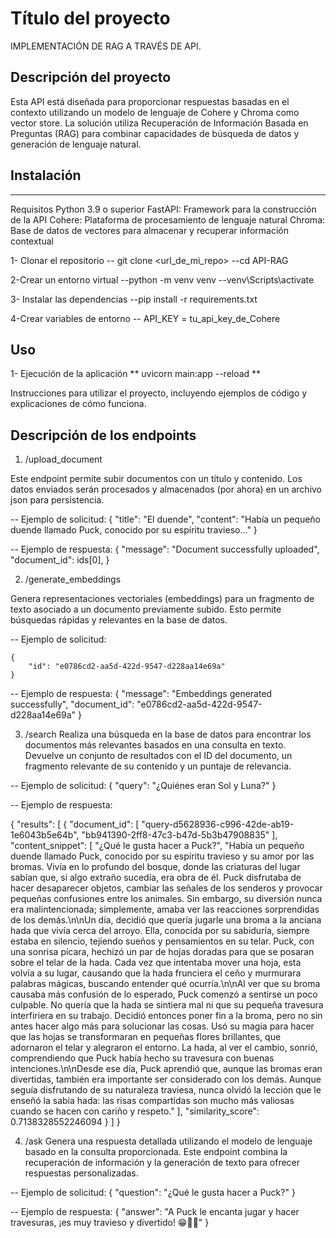 # Título del proyecto
IMPLEMENTACIÓN DE RAG A TRAVÉS DE API.

## Descripción del proyecto

Esta API está diseñada para proporcionar respuestas basadas en el contexto utilizando un modelo de lenguaje de Cohere y Chroma como vector store. La solución utiliza Recuperación de Información Basada en Preguntas (RAG) para combinar capacidades de búsqueda de datos y generación de lenguaje natural.


## Instalación
--------------
Requisitos
Python 3.9 o superior
FastAPI: Framework para la construcción de la API
Cohere: Plataforma de procesamiento de lenguaje natural
Chroma: Base de datos de vectores para almacenar y recuperar información contextual

1- Clonar el repositorio
    -- git clone <url_de_mi_repo>
    --cd API-RAG

2-Crear un entorno virtual
    --python -m venv venv
    --venv\Scripts\activate

3- Instalar las dependencias
    --pip install -r requirements.txt

4-Crear variables de entorno
    -- API_KEY = tu_api_key_de_Cohere


## Uso
1- Ejecución de la aplicación
    ** uvicorn main:app --reload **

Instrucciones para utilizar el proyecto, incluyendo ejemplos de código y explicaciones de cómo funciona.

## Descripción de los endpoints

1. /upload_document

Este endpoint permite subir documentos con un título y contenido. Los datos enviados serán procesados y almacenados (por ahora) en un archivo json para persistencia.

-- Ejemplo de solicitud:
    {
        "title": "El duende",
        "content": "Había un pequeño duende llamado Puck, conocido por su espíritu travieso..."
    }

-- Ejemplo de respuesta:
    {
        "message": "Document successfully uploaded",
        "document_id": ids[0],
    }

2. /generate_embeddings

Genera representaciones vectoriales (embeddings) para un fragmento de texto asociado a un documento previamente subido. Esto permite búsquedas rápidas y relevantes en la base de datos.

-- Ejemplo de solicitud:

    {
        "id": "e0786cd2-aa5d-422d-9547-d228aa14e69a"
    }

-- Ejemplo de respuesta:
    {
        "message": "Embeddings generated successfully",
        "document_id": "e0786cd2-aa5d-422d-9547-d228aa14e69a"
    }

3. /search
Realiza una búsqueda en la base de datos para encontrar los documentos más relevantes basados en una consulta en texto. Devuelve un conjunto de resultados con el ID del documento, un fragmento relevante de su contenido y un puntaje de relevancia.

-- Ejemplo de solicitud:
{
    "query": "¿Quiénes eran Sol y Luna?"
}

-- Ejemplo de respuesta:

{
    "results": [
        {
            "document_id": [
                "query-d5628936-c996-42de-ab19-1e6043b5e64b",
                "bb941390-2ff8-47c3-b47d-5b3b47908835"
            ],
            "content_snippet": [
                "¿Qué le gusta hacer a Puck?",
                "Había un pequeño duende llamado Puck, conocido por su espíritu travieso y su amor por las bromas. Vivía en lo profundo del bosque, donde las criaturas del lugar sabían que, si algo extraño sucedía, era obra de él. Puck disfrutaba de hacer desaparecer objetos, cambiar las señales de los senderos y provocar pequeñas confusiones entre los animales. Sin embargo, su diversión nunca era malintencionada; simplemente, amaba ver las reacciones sorprendidas de los demás.\n\nUn día, decidió que quería jugarle una broma a la anciana hada que vivía cerca del arroyo. Ella, conocida por su sabiduría, siempre estaba en silencio, tejiendo sueños y pensamientos en su telar. Puck, con una sonrisa pícara, hechizó un par de hojas doradas para que se posaran sobre el telar de la hada. Cada vez que intentaba mover una hoja, esta volvía a su lugar, causando que la hada frunciera el ceño y murmurara palabras mágicas, buscando entender qué ocurría.\n\nAl ver que su broma causaba más confusión de lo esperado, Puck comenzó a sentirse un poco culpable. No quería que la hada se sintiera mal ni que su pequeña travesura interfiriera en su trabajo. Decidió entonces poner fin a la broma, pero no sin antes hacer algo más para solucionar las cosas. Usó su magia para hacer que las hojas se transformaran en pequeñas flores brillantes, que adornaron el telar y alegraron el entorno. La hada, al ver el cambio, sonrió, comprendiendo que Puck había hecho su travesura con buenas intenciones.\n\nDesde ese día, Puck aprendió que, aunque las bromas eran divertidas, también era importante ser considerado con los demás. Aunque seguía disfrutando de su naturaleza traviesa, nunca olvidó la lección que le enseñó la sabia hada: las risas compartidas son mucho más valiosas cuando se hacen con cariño y respeto."
            ],
            "similarity_score": 0.7138328552246094
        }
    ]
}

4. /ask
Genera una respuesta detallada utilizando el modelo de lenguaje basado en la consulta proporcionada. Este endpoint combina la recuperación de información y la generación de texto para ofrecer respuestas personalizadas.

-- Ejemplo de solicitud:
{
    "question": "¿Qué le gusta hacer a Puck?"
}

-- Ejemplo de respuesta:
{
    "answer": "A Puck le encanta jugar y hacer travesuras, ¡es muy travieso y divertido! 😁🤪🎉"
}


